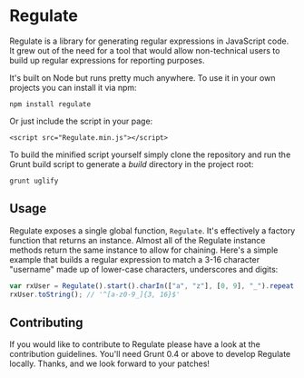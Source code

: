 # Regulate

Regulate is a library for generating regular expressions in JavaScript code. It grew out of the need for a tool that would allow non-technical users to build up regular expressions for reporting purposes.

It's built on Node but runs pretty much anywhere. To use it in your own projects you can install it via npm:

    npm install regulate
    
Or just include the script in your page:

    <script src="Regulate.min.js"></script>
    
To build the minified script yourself simply clone the repository and run the Grunt build script to generate a *build* directory in the project root:

    grunt uglify

## Usage

Regulate exposes a single global function, `Regulate`. It's effectively a factory function that returns an instance. Almost all of the Regulate instance methods return the same instance to allow for chaining. Here's a simple example that builds a regular expression to match a 3-16 character "username" made up of lower-case characters, underscores and digits:

```javascript
var rxUser = Regulate().start().charIn(["a", "z"], [0, 9], "_").repeat(3, 16).end();
rxUser.toString(); // '^[a-z0-9_]{3, 16}$'
```

## Contributing

If you would like to contribute to Regulate please have a look at the contribution guidelines. You'll need Grunt 0.4 or above to develop Regulate locally. Thanks, and we look forward to your patches!